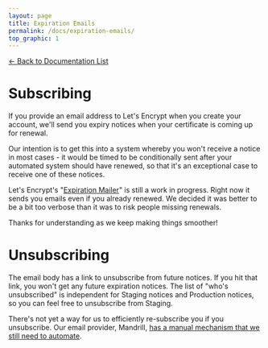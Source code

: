```yaml
---
layout: page
title: Expiration Emails
permalink: /docs/expiration-emails/
top_graphic: 1
---
```


[<- Back to Documentation List](/docs/)

# Subscribing

If you provide an email address to Let's Encrypt when you create your account, we'll send you expiry notices when your certificate is coming up for renewal.

Our intention is to get this into a system whereby you won't receive a notice in most cases - it would be timed to be conditionally sent after your automated system should have renewed, so that it's an exceptional case to receive one of these notices.

Let's Encrypt's "[Expiration Mailer](https://github.com/letsencrypt/boulder/tree/master/cmd/expiration-mailer)" is still a work in progress. Right now it sends you emails even if you already renewed. We decided it was better to be a bit too verbose than it was to risk people missing renewals.

Thanks for understanding as we keep making things smoother!

# Unsubscribing

The email body has a link to unsubscribe from future notices. If you hit that link, you won't get any future expiration notices. The list of "who's unsubscribed" is independent for Staging notices and Production notices, so you can feel free to unsubscribe from Staging.

There's not yet a way for us to efficiently re-subscribe you if you unsubscribe. Our email provider, Mandrill, [has a manual mechanism that we still need to automate](https://mandrill.zendesk.com/hc/en-us/articles/205582947-About-Unsubscribes).
